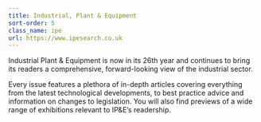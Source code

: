 ```yaml
---
title: Industrial, Plant & Equipment
sort-order: 5
class_name: ipe
url: https://www.ipesearch.co.uk
---
```

Industrial Plant & Equipment is now in its 26th year and continues to bring its readers a comprehensive, forward-looking view of the industrial sector. 

Every issue features a plethora of in-depth articles covering everything from the latest technological developments, to best practice advice and information on changes to legislation. You will also find previews of a wide range of exhibitions relevant to IP&E’s readership.
